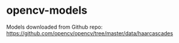 # opencv-models

Models downloaded from Github repo: https://github.com/opencv/opencv/tree/master/data/haarcascades
